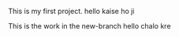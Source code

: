  This is my first project.
 hello
 kaise ho ji 

This is the work in the new-branch
hello chalo kre
